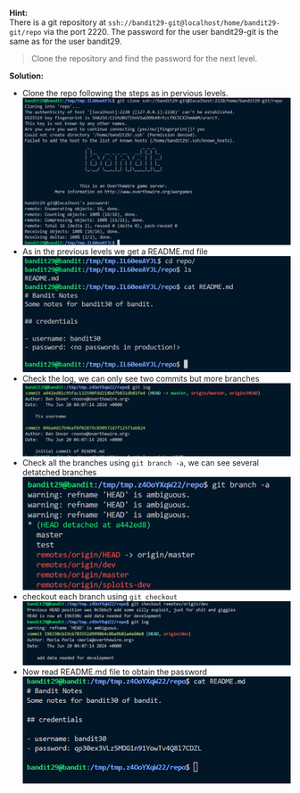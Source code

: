 **Hint:**<br>
There is a git repository at ```ssh://bandit29-git@localhost/home/bandit29-git/repo``` via the port 2220. The password for the user bandit29-git is the same as for the user bandit29.

> Clone the repository and find the password for the next level.

**Solution:**<br>
- Clone the repo following the steps as in pervious levels.
![alt text](image.png)
- As in the previous levels we get a README.md file
![alt text](image-1.png)
- Check the log, we can only see two commits but more branches
![alt text](image-2.png)
- Check all the branches using ```git branch -a```, we can see several detatched branches
![alt text](image-3.png)
- checkout each branch using ```git checkout``` 
![alt text](image-4.png)
- Now read README.md file to obtain the password
![alt text](image-5.png)

